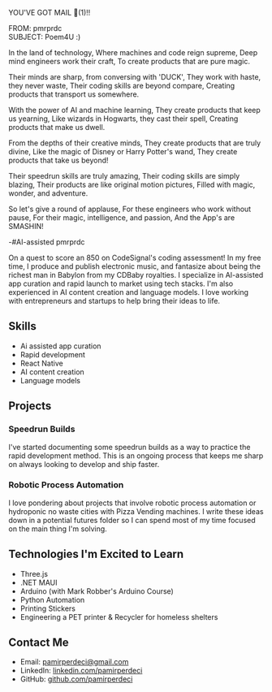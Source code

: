 YOU'VE GOT MAIL 📨(1)!!

FROM: pmrprdc
<br>
SUBJECT: Poem4U :)

In the land of technology,
Where machines and code reign supreme,
Deep mind engineers work their craft,
To create products that are pure magic.

Their minds are sharp, from conversing with 'DUCK',
They work with haste, they never waste,
Their coding skills are beyond compare,
Creating products that transport us somewhere.

With the power of AI and machine learning,
They create products that keep us yearning,
Like wizards in Hogwarts, they cast their spell,
Creating products that make us dwell.

From the depths of their creative minds,
They create products that are truly divine,
Like the magic of Disney or Harry Potter's wand,
They create products that take us beyond!

Their speedrun skills are truly amazing,
Their coding skills are simply blazing,
Their products are like original motion pictures,
Filled with magic, wonder, and adventure.

So let's give a round of applause,
For these engineers who work without pause,
For their magic, intelligence, and passion,
And the App's are SMASHIN!

-#AI-assisted pmrprdc 

On a quest to score an 850 on CodeSignal's coding assessment! In my free time, I produce and publish electronic music, and fantasize about being the richest man in Babylon from my CDBaby royalties. I specialize in AI-assisted app curation and rapid launch to market using tech stacks. I'm also experienced in AI content creation and language models. I love working with entrepreneurs and startups to help bring their ideas to life.

## Skills

- Ai assisted app curation
- Rapid development
- React Native
- AI content creation
- Language models

## Projects

### Speedrun Builds

I've started documenting some speedrun builds as a way to practice the rapid development method. This is an ongoing process that keeps me sharp on always looking to develop and ship faster.

### Robotic Process Automation

I love pondering about projects that involve robotic process automation or hydroponic no waste cities with Pizza Vending machines. I write these ideas down in a potential futures folder so I can spend most of my time focused on the main thing I'm solving.

## Technologies I'm Excited to Learn

- Three.js
- .NET MAUI
- Arduino (with Mark Robber's Arduino Course)
- Python Automation
- Printing Stickers
- Engineering a PET printer & Recycler for homeless shelters

## Contact Me

- Email: [pamirperdeci@gmail.com](mailto:pamirperdeci@gmail.com)
- LinkedIn: [linkedin.com/pamirperdeci](http://linkedin.com/pamirperdeci)
- GitHub: [github.com/pamirperdeci](http://github.com/pamirperdeci)
